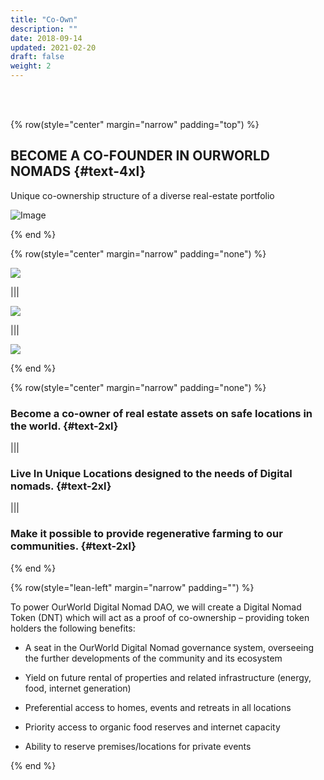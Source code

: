 ```yaml
---
title: "Co-Own"
description: ""
date: 2018-09-14
updated: 2021-02-20
draft: false
weight: 2
---
```



<div class="container mx-auto"> 

<!-- section 1 (co-found) -->

<br>

<br>


{% row(style="center" margin="narrow" padding="top") %}

## BECOME A CO-FOUNDER IN OURWORLD NOMADS {#text-4xl}

Unique co-ownership structure of a diverse real-estate portfolio

![Image](img/dao2.png)

{% end %}


{% row(style="center" margin="narrow" padding="none") %}

![](img/world.png#small#mx-auto)  

|||

![](img/nomad.png#small#mx-auto)  

|||

![](img/farm.png#small#mx-auto)  


{% end %}


{% row(style="center" margin="narrow" padding="none") %}

### Become a co-owner of real estate assets on safe locations in the world. {#text-2xl}

|||

### Live In Unique Locations designed to the needs of Digital nomads.  {#text-2xl}

|||

### Make it possible to provide regenerative farming to our communities.  {#text-2xl}


{% end %}


<!-- section 3 (advantages) -->
{% row(style="lean-left" margin="narrow" padding="") %}

To power OurWorld Digital Nomad DAO, we will create a Digital Nomad Token (DNT) which will act as a proof of co-ownership – providing token holders the following benefits:

- A seat in the OurWorld Digital Nomad governance system, overseeing the further developments of the community and its ecosystem

- Yield on future rental of properties and related infrastructure (energy, food, internet generation)
- Preferential access to homes, events and retreats in all locations
- Priority access to organic food reserves and internet capacity
- Ability to reserve premises/locations for private events

{% end %}

</div>